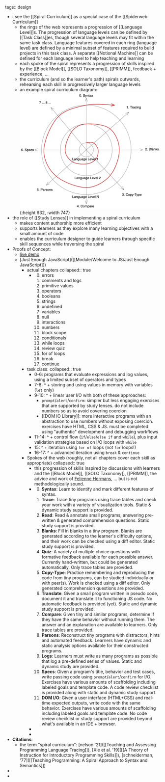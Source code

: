 tags:: design

- i see the [[Spiral Curriculum]] as a special case of the [[Spiderweb Curriculum]]
	- the rings of the web represents a progression of [[Language Level]]s.  The progression of language levels can be defined by [[Task Class]]es, though several language levels may fit within the same task class. Language features covered in each ring (language level) are defined by a minimal subset of features required to build projects in this task class. A separate [[Notional Machine]] can be defined for each language level to help teaching and learning
	- each spoke of the spiral represents a progression of skills inspired by the [[Block Model]], [[SOLO Taxonomy]], [[PRIMM]], feedback + experience, ...
	- the curriculum (and so the learner's path) spirals outwards, rehearsing each skill in progressively larger language levels
	- an example spiral curriculum diagram: ![spiral-curriculum.png](../assets/spiral-curriculum_1677359473318_0.png){:height 632, :width 747}
- the role of [[Study Lenses]] in implementing a spiral curriculum
	- makes content authorship more efficient
	- supports learners as they explore many learning objectives with a small amount of code
	- enables the curriculum designer to guide learners through specific skill sequences while traversing the spiral
- Proofs of Concept:
	- [live demo](https://study-lenses-demo.onrender.com/spiral-curriculum?--defaults)
	- [Just Enough JavaScript]([[Module/Welcome to JS/Just Enough JavaScript]])
		- actual chapters
		  collapsed:: true
			- 0. errors
			  1. comments and logs
			  2. primitive values
			  3. operators
			  4. booleans
			  5. strings
			  6. undefined
			  7. variables
			  8. null
			  9. interactions
			  10. numbers
			  11. block scope
			  12. conditionals
			  13. while loops
			  14. review quiz
			  15. for of loops
			  16. break
			  17. continue
		- task class:
		  collapsed:: true
			- 0-6: programs that evaluate expressions and log values, using a limited subset of operators and types
			- 7-8: ^ + storing and using values in memory with variables (`let` only)
			- 9-10: ^ + linear user I/O with both of these approaches:
				- `prompt`/`alert`/`confirm`: simpler but less engaging exercises that are supported by study lenses. do not include numbers so as to avoid covering coercion
				- [[DOM IO Library]]: more interactive programs with an abstraction to use numbers without exposing coercion. exercises have HTML, CSS & JS. must be completed using "authentic" development and debugging workflows
			- 11-14: ^ + control flow (`if`/`else`/`else if` and `while`), plus input validation strategies based on I/O loops with `while`
			- 15: ^ + iteration using `for of` loops (not `for` loops!)
			- 16-17: ^ + advanced iteration using `break` & `continue`
		- Spokes of the web (roughly, not all chapters cover each skill as appropriate)
		  collapsed:: true
			- this progression of skills inspired by discussions with learners and the [[Block Model]], [[SOLO Taxonomy]], [[PRIMM]], the advice and work of [Felienne Hermans](http://felienne.com/), ... but is not methodologically sound.
			- 0. **Syntax**: Learn to identify and mark different features of syntax. 
			  1. **Trace**: Trace tiny programs using trace tables and check your work with a variety of visualization tools.  Static & dynamic study support is provided.
			  2. **Read**: Read & annotate small programs, answering pre-written & generated comprehension questions.  Static study support is provided.
			  3. **Blanks**:  Fill in blanks in a tiny program.  Blanks are generated according to the learner's difficulty options, and their work can be checked using a diff editor. Static study support is provided.
			  4. **Quiz**: A variety of multiple choice questions with formative feedback available for each possible answer.  Currently hand-written, but could be generated automatically.  Only trace tables are provided.
			  5. **Copy-Type**: Practice remembering and reproducing the code from tiny programs, can be studied individually or with peer(s).  Work is checked using a diff editor.  Only generated comprehension questions are provided.
			  6. **Translate**: Given a small program written in pseudo code, document it and translate it to functioning JS code.  No automatic feedback is provided (yet). Static and dynamic study support is provided.
			  7. **Compare**: Given tiny and similar programs, determine if they have the same behavior without running them.  The answer and an explanation are available to learners.  Only trace tables are provided.
			  8. **Parsons**: Reconstruct tiny programs with distractors, hints and automated feedback.  Learners have dynamic and static analysis options available for their constructed programs.
			  9. **Logs**: Learners must write as many programs as possible that log a pre-defined series of values. Static and dynamic study are provided.
			  10. **Specs**: Given a program's title, behavior and test cases, write passing code using `prompt`/`alert`/`confirm` for I/O.  Exercises have various amounts of scaffolding including labeled goals and template code.  A code review checklist is provided along with static and dynamic study support.
			  11. **DOM I/O**: Given a user interface (HTML+CSS) and real-time expected outputs, write code with the same behavior.   Exercises have various amounts of scaffolding including labeled goals and template code.  No code review checklist or study support are provided beyond what's available in an IDE + browser.
			-
			-
- **Citations**:
	- the term "spiral curriculum": [nelson '21]([[Teaching and Assessing Programming Language Tracing]]), [Xie et al. '19]([[A Theory of Instruction for Introductory Programming Skills]]), [schneiderman, '77]([[Teaching Programming: A Spiral Approach to Syntax and Semantics]])
-
-